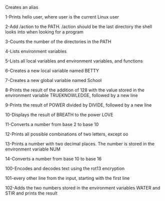 Creates an alias

1-Prints hello user, where user is the current Linux user

2-Add /action to the PATH. /action should be the last directory the shell looks into when looking for a program

3-Counts the number of the directories in the PATH

4-Lists environment variables

5-Lists all local variables and environment variables, and functions

6-Creates a new local variable named BETTY

7-Creates a new global variable named School

8-Prints the result of the addition of 128 with the value stored in the environment variable TRUEKNOWLEDGE, followed by a new line

9-Prints the result of POWER divided by DIVIDE, followed by a new line

10-Displays the result of BREATH to the power LOVE

11-Converts a number from base 2 to base 10

12-Prints all possible combinations of two letters, except oo

13-Prints a number with two decimal places. The number is stored in the environment variable NUM

14-Converts a number from base 10 to base 16

100-Encodes and decodes text using the rot13 encryption

101-every other line from the input, starting with the first line

102-Adds the two numbers stored in the environment variables WATER and STIR and prints the result
